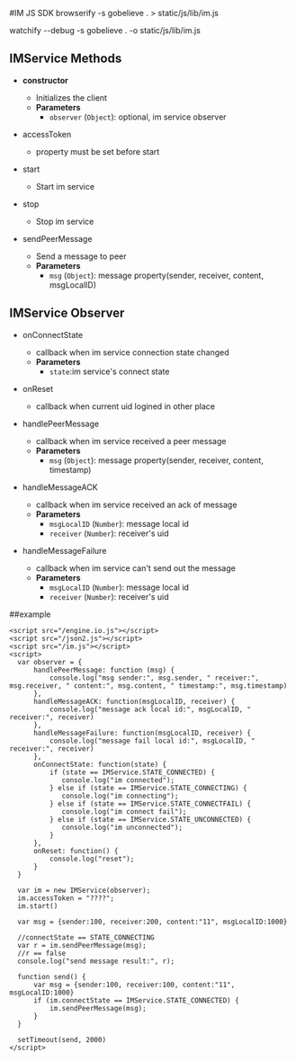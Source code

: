 #IM JS SDK
browserify -s gobelieve  . > static/js/lib/im.js

watchify --debug -s gobelieve  . -o static/js/lib/im.js

## IMService Methods

- **constructor**
    - Initializes the client
    - **Parameters**
      - `observer` (`Object`): optional, im service observer

- accessToken
    - property must be set before start

- start
    - Start im service

- stop
    - Stop im service

- sendPeerMessage
    - Send a message to peer
    - **Parameters**
      - `msg` (`Object`): message property(sender, receiver, content, msgLocalID)

## IMService Observer

- onConnectState
    - callback when im service connection state changed
    - **Parameters**
      - `state`:im service's connect state

- onReset
    - callback when current uid logined in other place
    
- handlePeerMessage
    - callback when im service received a peer message
    - **Parameters**
      - `msg` (`Object`): message property(sender, receiver, content, timestamp)

- handleMessageACK
    - callback when im service received an ack of message
    - **Parameters**
      - `msgLocalID` (`Number`): message local id
      - `receiver` (`Number`): receiver's uid

- handleMessageFailure
    - callback when im service can't send out the message
    - **Parameters**
      - `msgLocalID` (`Number`): message local id
      - `receiver` (`Number`): receiver's uid


##example



    <script src="/engine.io.js"></script>
    <script src="/json2.js"></script>
    <script src="/im.js"></script>
    <script>
      var observer = {
          handlePeerMessage: function (msg) {
              console.log("msg sender:", msg.sender, " receiver:", msg.receiver, " content:", msg.content, " timestamp:", msg.timestamp)
          },
          handleMessageACK: function(msgLocalID, receiver) {
              console.log("message ack local id:", msgLocalID, " receiver:", receiver)
          },
          handleMessageFailure: function(msgLocalID, receiver) {
              console.log("message fail local id:", msgLocalID, " receiver:", receiver)
          },
          onConnectState: function(state) {
              if (state == IMService.STATE_CONNECTED) {
                 console.log("im connected");
              } else if (state == IMService.STATE_CONNECTING) {
                 console.log("im connecting");
              } else if (state == IMService.STATE_CONNECTFAIL) {
                 console.log("im connect fail");
              } else if (state == IMService.STATE_UNCONNECTED) {
                 console.log("im unconnected");
              }
          },
          onReset: function() {
              console.log("reset");
          }
      }
      
      var im = new IMService(observer);
      im.accessToken = "????";
      im.start()

      var msg = {sender:100, receiver:200, content:"11", msgLocalID:1000}

      //connectState == STATE_CONNECTING
      var r = im.sendPeerMessage(msg);
      //r == false
      console.log("send message result:", r);

      function send() {
          var msg = {sender:100, receiver:100, content:"11", msgLocalID:1000}
          if (im.connectState == IMService.STATE_CONNECTED) {
              im.sendPeerMessage(msg);
          }
      }

      setTimeout(send, 2000)
    </script>



